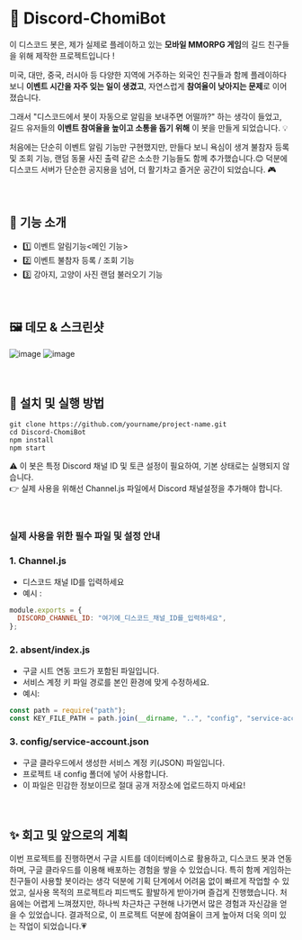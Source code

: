 #  👾 Discord-ChomiBot

이 디스코드 봇은, 제가 실제로 플레이하고 있는 **모바일 MMORPG 게임**의 길드 친구들을 위해 제작한 프로젝트입니다 !

미국, 대만, 중국, 러시아 등 다양한 지역에 거주하는 외국인 친구들과 함께 플레이하다 보니 
 **이벤트 시간을 자주 잊는 일이 생겼고**, 자연스럽게 **참여율이 낮아지는 문제**로 이어졌습니다.

그래서 "디스코드에서 봇이 자동으로 알림을 보내주면 어떨까?" 하는 생각이 들었고,  
길드 유저들의 **이벤트 참여율을 높이고 소통을 돕기 위해** 이 봇을 만들게 되었습니다. 💡

처음에는 단순히 이벤트 알림 기능만 구현했지만, 만들다 보니 욕심이 생겨
불참자 등록 및 조회 기능, 랜덤 동물 사진 출력 같은 소소한 기능들도 함께 추가했습니다.😊
덕분에 디스코드 서버가 단순한 공지용을 넘어, 더 활기차고 즐거운 공간이 되었습니다. 🎮

　
## 📌 기능 소개

- 1️⃣ 이벤트 알림기능<메인 기능>
- 2️⃣ 이벤트 불참자 등록 / 조회 기능
- 3️⃣ 강아지, 고양이 사진 랜덤 불러오기 기능

　
## 🖼️ 데모 & 스크린샷

![image](https://github.com/user-attachments/assets/55e2e4d0-7e47-4afc-b736-9c177c871aca)
![image](https://github.com/user-attachments/assets/cf093313-150c-4785-a6d8-a0920e7a5a81)


　
## 🚀 설치 및 실행 방법

```
git clone https://github.com/yourname/project-name.git
cd Discord-ChomiBot
npm install
npm start
```
⚠️ 이 봇은 특정 Discord 채널 ID 및 토큰 설정이 필요하여, 기본 상태로는 실행되지 않습니다.
<br>
👉 실제 사용을 위해선 Channel.js 파일에서 Discord 채널설정을 추가해야 합니다.

　
### 실제 사용을 위한 필수 파일 및 설정 안내
### 1. Channel.js 
- 디스코드 채널 ID를 입력하세요
- 예시 :
```js
module.exports = {
  DISCORD_CHANNEL_ID: "여기에_디스코드_채널_ID를_입력하세요",
};
```
### 2. absent/index.js 
- 구글 시트 연동 코드가 포함된 파일입니다.
- 서비스 계정 키 파일 경로를 본인 환경에 맞게 수정하세요.
- 예시:
```js
const path = require("path");
const KEY_FILE_PATH = path.join(__dirname, "..", "config", "service-account.json");

```

### 3. config/service-account.json
- 구글 클라우드에서 생성한 서비스 계정 키(JSON) 파일입니다.
- 프로젝트 내 config 폴더에 넣어 사용합니다.
- 이 파일은 민감한 정보이므로 절대 공개 저장소에 업로드하지 마세요!

　
## ✨ 회고 및 앞으로의 계획
이번 프로젝트를 진행하면서 구글 시트를 데이터베이스로 활용하고, 디스코드 봇과 연동하며, 구글 클라우드를 이용해 배포하는 경험을 쌓을 수 있었습니다.
특히 함께 게임하는 친구들이 사용할 봇이라는 생각 덕분에 기획 단계에서 어려움 없이 빠르게 작업할 수 있었고, 실사용 목적의 프로젝트라 피드백도 활발하게 받아가며 즐겁게 진행했습니다.
처음에는 어렵게 느껴졌지만, 하나씩 차근차근 구현해 나가면서 많은 경험과 자신감을 얻을 수 있었습니다.
결과적으로, 이 프로젝트 덕분에 참여율이 크게 높아져 더욱 의미 있는 작업이 되었습니다.💗
